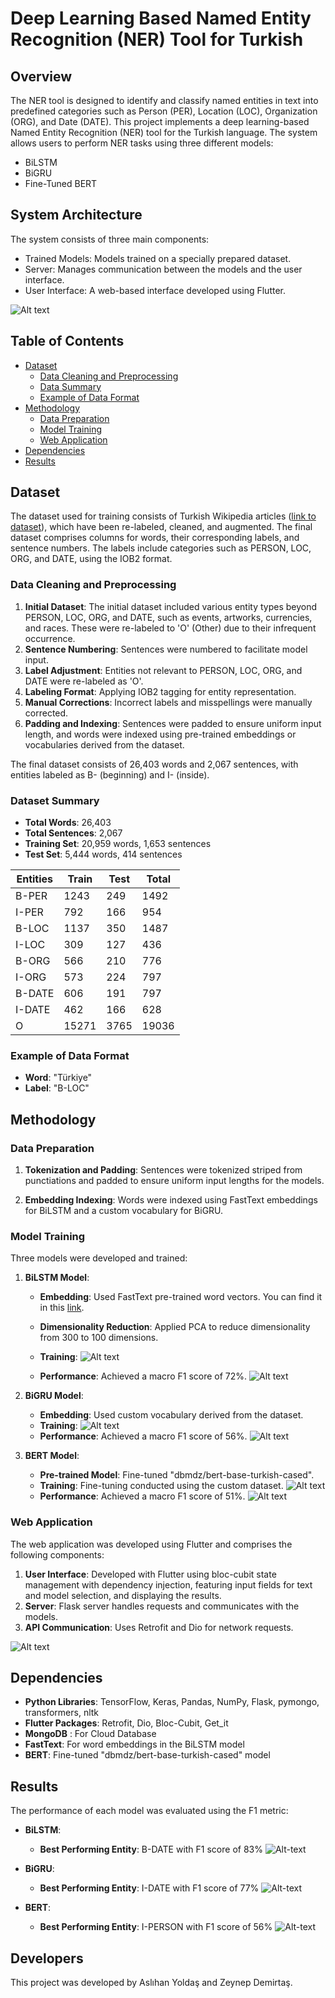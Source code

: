 # Deep Learning Based Named Entity Recognition (NER) Tool for Turkish 

## Overview

The NER tool is designed to identify and classify named entities in text into predefined categories such as Person (PER), Location (LOC), Organization (ORG), and Date (DATE). This project implements a deep learning-based Named Entity Recognition (NER) tool for the Turkish language. The system allows users to perform NER tasks using three different models: 

- BiLSTM
- BiGRU
- Fine-Tuned BERT 


## System Architecture
The system consists of three main components:

- Trained Models: Models trained on a specially prepared dataset.
- Server: Manages communication between the models and the user interface.
- User Interface: A web-based interface developed using Flutter.

![Alt text](/images/system.png)

## Table of Contents
- [Dataset](#dataset)
  - [Data Cleaning and Preprocessing](#data-cleaning-and-preprocessing)
  - [Data Summary](#dataset-summary)
  - [Example of Data Format](#example-of-data-format)
- [Methodology](#methodology)
  - [Data Preparation](#data-preparation)
  - [Model Training](#model-training)
  - [Web Application](#web-application)
- [Dependencies](#dependencies)
- [Results](#results)


## Dataset
The dataset used for training consists of Turkish Wikipedia articles ([link to dataset](https://www.kaggle.com/datasets/constantinwerner/multilingual-ner-dataset?select=tur.tsv)), which have been re-labeled, cleaned, and augmented. The final dataset comprises columns for words, their corresponding labels, and sentence numbers. The labels include categories such as PERSON, LOC, ORG, and DATE, using the IOB2 format.

### Data Cleaning and Preprocessing

1. **Initial Dataset**: The initial dataset included various entity types beyond PERSON, LOC, ORG, and DATE, such as events, artworks, currencies, and races. These were re-labeled to 'O' (Other) due to their infrequent occurrence.
2. **Sentence Numbering**: Sentences were numbered to facilitate model input.
3. **Label Adjustment**: Entities not relevant to PERSON, LOC, ORG, and DATE were re-labeled as 'O'.
4. **Labeling Format**: Applying IOB2 tagging for entity representation.
5. **Manual Corrections**: Incorrect labels and misspellings were manually corrected.
6. **Padding and Indexing**: Sentences were padded to ensure uniform input length, and words were indexed using pre-trained embeddings or vocabularies derived from the dataset.

The final dataset consists of 26,403 words and 2,067 sentences, with entities labeled as B- (beginning) and I- (inside).

### Dataset Summary
- **Total Words**: 26,403
- **Total Sentences**: 2,067
- **Training Set**: 20,959 words, 1,653 sentences
- **Test Set**: 5,444 words, 414 sentences

Entities|Train|Test|Total
-----|------|-----|-----
B-PER|	1243|	249|	1492|
I-PER|	792|	166|	954|
B-LOC|	1137|	350|	1487|
I-LOC|	309|	127|	436|
B-ORG|	566|	210|	776|
I-ORG|	573|	224|	797|
B-DATE|	606|	191|	797|
I-DATE|	462|	166|	628|
O|	15271|	3765|	19036|



### Example of Data Format
- **Word**: "Türkiye"
- **Label**: "B-LOC"

## Methodology

### Data Preparation

1. **Tokenization and Padding**: Sentences were tokenized striped from punctiations and padded to ensure uniform input lengths for the models.

2. **Embedding Indexing**: Words were indexed using FastText embeddings for BiLSTM and a custom vocabulary for BiGRU.

### Model Training

Three models were developed and trained:

1. **BiLSTM Model**:
   - **Embedding**: Used FastText pre-trained word vectors. You can  find it in this [link](https://fasttext.cc/docs/en/crawl-vectors.html).
   - **Dimensionality Reduction**: Applied PCA to reduce dimensionality from 300 to 100 dimensions.
   - **Training**: 
![Alt text](/images/Bilstm.png)


   - **Performance**: Achieved a macro F1 score of 72%.
![Alt text](/images/Bilstm_F1.PNG)
   

2. **BiGRU Model**:
   - **Embedding**: Used custom vocabulary derived from the dataset.
   - **Training**: 
   ![Alt text](/images/bigru.png)
   - **Performance**: Achieved a macro F1 score of 56%.
   ![Alt text](/images/Bigru_f1.png)

3. **BERT Model**:
   - **Pre-trained Model**: Fine-tuned "dbmdz/bert-base-turkish-cased".
   - **Training**: Fine-tuning conducted using the custom dataset.
   ![Alt text](/images/bert.png)
   - **Performance**: Achieved a macro F1 score of 51%.
   ![Alt text](/images/bert_f1.png)

### Web Application

The web application was developed using Flutter and comprises the following components:

1. **User Interface**: Developed with Flutter using bloc-cubit state management with dependency injection, featuring input fields for text and model selection, and displaying the results.
2. **Server**: Flask server handles requests and communicates with the models.
3. **API Communication**: Uses Retrofit and Dio for network requests.

![Alt text](/images/website.png)


## Dependencies

- **Python Libraries**: TensorFlow, Keras, Pandas, NumPy, Flask, pymongo, transformers, nltk
- **Flutter Packages**: Retrofit, Dio, Bloc-Cubit, Get_it
- **MongoDB** : For Cloud Database
- **FastText**: For word embeddings in the BiLSTM model
- **BERT**: Fine-tuned "dbmdz/bert-base-turkish-cased" model


## Results

The performance of each model was evaluated using the F1 metric:

- **BiLSTM**:
  - **Best Performing Entity**: B-DATE with F1 score of 83%
![Alt-text](/images/Bilstm_Plot.png)

- **BiGRU**:
  - **Best Performing Entity**: I-DATE with F1 score of 77%
![Alt-text](/images/bigru_plot.png)

- **BERT**:

  - **Best Performing Entity**: I-PERSON with F1 score of 56%
![Alt-text](/images/bert_plot.png)

## Developers

This project was developed by Aslıhan Yoldaş and Zeynep Demirtaş.

